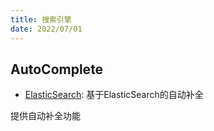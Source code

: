 ```yaml
---
title: 搜索引擎
date: 2022/07/01
---
```


## AutoComplete

* [ElasticSearch](/framework/building-blocks/search-engine/autocomplete): 基于ElasticSearch的自动补全

提供自动补全功能